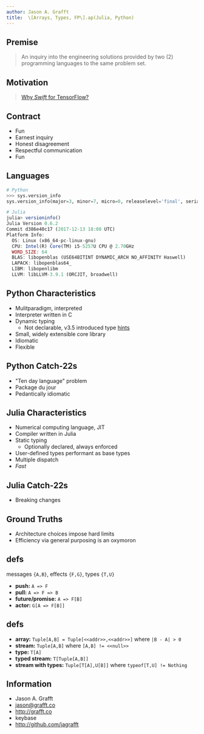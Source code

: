 ```yaml
---
author: Jason A. Grafft
title:  \[Arrays, Types, FP\].ap(Julia, Python)
---
```

## Premise
> An inquiry into the engineering solutions provided by two (2) programming languages to the same problem set.

## Motivation
> [Why *Swift* for TensorFlow?](https://github.com/tensorflow/swift/blob/master/docs/WhySwiftForTensorFlow.md)

## Contract
- Fun
- Earnest inquiry
- Honest disagreement
- Respectful communication
- Fun

## Languages
```python
# Python
>>> sys.version_info
sys.version_info(major=3, minor=7, micro=0, releaselevel='final', serial=0)
```
```julia
# Julia
julia> versioninfo()
Julia Version 0.6.2
Commit d386e40c17 (2017-12-13 18:08 UTC)
Platform Info:
  OS: Linux (x86_64-pc-linux-gnu)
  CPU: Intel(R) Core(TM) i5-5257U CPU @ 2.70GHz
  WORD_SIZE: 64
  BLAS: libopenblas (USE64BITINT DYNAMIC_ARCH NO_AFFINITY Haswell)
  LAPACK: libopenblas64_
  LIBM: libopenlibm
  LLVM: libLLVM-3.9.1 (ORCJIT, broadwell)
```

## Python Characteristics
- Mulitparadigm, interpreted
- Interpreter written in C
- Dynamic typing
  - Not declarable, v3.5 introduced type [hints](https://docs.python.org/3/library/typing.html)
- Small, widely extensible core library
- Idiomatic
- Flexible

## Python Catch-22s
- "Ten day language" problem
- Package du jour
- Pedantically idiomatic

## Julia Characteristics
- Numerical computing language, JIT
- Compiler written in Julia
- Static typing
  - Optionally declared, always enforced
- User-defined types performant as base types
- Multiple dispatch
- *Fast*

## Julia Catch-22s
- Breaking changes

## Ground Truths
- Architecture choices impose hard limits
- Efficiency via general purposing is an oxymoron

## defs
messages `{A,B}`, effects `{F,G}`, types `{T,U}`
<!-- Map required everywhere [] observed... -->

- **push:** `A => F`
- **pull:** `A => F => B`
- **future/promise:** `A => F[B]`
- **actor:** `G[A => F[B]]`

## defs
- **array:** `Tuple[A,B] = Tuple[<<addr>>,<<addr>>]` where `|B - A| > 0`
- **stream:** `Tuple[A,B]` where `[A,B] != <<null>>`
- **type:** `T[A]`
- **typed stream:** `T[Tuple[A,B]]`
- **stream with types:** `Tuple[T[A],U[B]]` where `typeof[T,U] != Nothing`

## Information
- Jason A. Grafft
- <jason@grafft.co>
- <http://grafft.co>
- keybase
- <http://github.com/jagrafft>